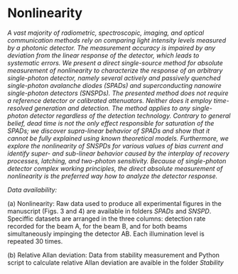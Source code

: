 # Nonlinearity

*A vast majority of radiometric, spectroscopic, imaging, and optical communication methods rely on comparing light intensity levels measured by a photonic detector. The measurement accuracy is impaired by any deviation from the linear response of the detector, which leads to systematic errors. We present a direct single-source method for absolute measurement of nonlinearity to characterize the response of an arbitrary single-photon detector, namely several actively and passively quenched single-photon avalanche diodes (SPADs) and superconducting nanowire single-photon detectors (SNSPDs). The presented method does not require a reference detector or calibrated attenuators. Neither does it employ time-resolved generation and detection. The method applies to any single-photon detector regardless of the detection technology. Contrary to general belief, dead time is not the only effect responsible for saturation of the SPADs; we discover supra-linear behavior of SPADs and show that it cannot be fully explained using known theoretical models. Furthermore, we explore the nonlinearity of SNSPDs for various values of bias current and identify super- and sub-linear behavior caused by the interplay of recovery processes, latching, and two-photon sensitivity. Because of single-photon detector complex working principles, the direct absolute measurement of nonlinearity is the preferred way how to analyze the detector response.*


*Data availability:*

(a) Nonlinearity: Raw data used to produce all experimental figures in the manuscript (Figs. 3 and 4) are available in folders *SPADs* and *SNSPD*. Speciffic datasets are arranged in the three columns: detection rate recorded for the beam A, for the beam B, and for both beams simultaneously impinging the detector AB. Each illumination level is repeated 30 times. 

(b) Relative Allan deviation: Data from stability measurement and Python script to calculate relative Allan deviation are avaible in the folder *Stability*
